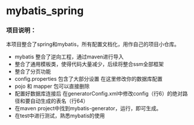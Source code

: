 # mybatis_spring

### 项目说明：

本项目整合了spring和mybatis，所有配置文档化，用作自己的项目小仓库。

* mybatis 整合了逆向工程，通过maven进行导入
* 整合了通用模板类，使得代码大量减少，后续将整合ssm全部框架
* 整合了分页功能
* config.properties 包含了大部分设置 在这里修改你的数据库配置
* pojo 和 mapper 包可以直接删除
* 配置好数据库连接后 在generatorConfig.xml中修改config（行6）的绝对路径和要自动生成的表名（行64）
* 在maven project中找到mybatis-generator，运行，即可生成。
* 在test中进行测试，熟悉mybatis的使用

